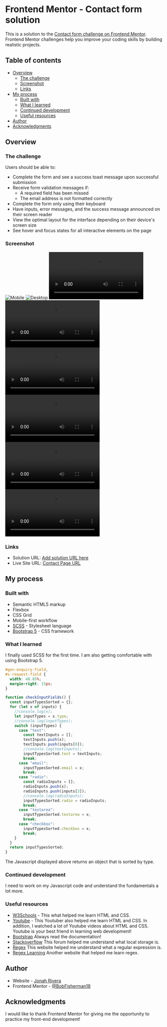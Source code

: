 # Frontend Mentor - Contact form solution

This is a solution to the [Contact form challenge on Frontend Mentor](https://www.frontendmentor.io/challenges/contact-form--G-hYlqKJj). Frontend Mentor challenges help you improve your coding skills by building realistic projects.

## Table of contents

- [Overview](#overview)
  - [The challenge](#the-challenge)
  - [Screenshot](#screenshot)
  - [Links](#links)
- [My process](#my-process)
  - [Built with](#built-with)
  - [What I learned](#what-i-learned)
  - [Continued development](#continued-development)
  - [Useful resources](#useful-resources)
- [Author](#author)
- [Acknowledgments](#acknowledgments)

## Overview

### The challenge

Users should be able to:

- Complete the form and see a success toast message upon successful submission
- Receive form validation messages if:
  - A required field has been missed
  - The email address is not formatted correctly
- Complete the form only using their keyboard
- Have inputs, error messages, and the success message announced on their screen reader
- View the optimal layout for the interface depending on their device's screen size
- See hover and focus states for all interactive elements on the page

### Screenshot

![Mobile](.//screenshots%20and%20recordings/mobile_contact.png)
![Desktop](./screenshots%20and%20recordings/desktop_contact.png)
![Mobile Hover States](./screenshots%20and%20recordings/mobile-hover-contact.mkv)
![Desktop Hover States](./screenshots%20and%20recordings/desktop-hover-contact.mkv)
![Mobile Focus & Active States](./screenshots%20and%20recordings/mobile-focus&active-states.mkv)
![Desktop Focus & Active States](./screenshots%20and%20recordings/desktop-focus&active-states.mkv)
![Mobile Success & Error States](./screenshots%20and%20recordings/mobile-error&success-states.mkv)
![Desktop Success & Error States](./screenshots%20and%20recordings/desktop-error&success-states.mkv)

### Links

- Solution URL: [Add solution URL here](https://your-solution-url.com)
- Live Site URL: [Contact Page URL](https://bobfisherman18.github.io/contact-form-main/)

## My process

### Built with

- Semantic HTML5 markup
- Flexbox
- CSS Grid
- Mobile-first workflow
- [SCSS](https://sass-lang.com/install/) - Stylesheet language
- [Bootstrap 5](https://getbootstrap.com/docs/5.3/getting-started/download/) - CSS framework

### What I learned

I finally used SCSS for the first time. I am also getting comfortable with using Bootstrap 5.

```css
#gen-enquiry-field,
#s-request-field {
  width: 48.85%;
  margin-right: 15px;
}
```

```js
function checkInputFields() {
  const inputTypesSorted = {};
  for (let x of inputs) {
    //console.log(x);
    let inputTypes = x.type;
    //console.log(inputTypes);
    switch (inputTypes) {
      case "text":
        const textInputs = [];
        textInputs.push(x);
        textInputs.push(inputs[0]);
        //console.log(textInputs);
        inputTypesSorted.text = textInputs;
        break;
      case "email":
        inputTypesSorted.email = x;
        break;
      case "radio":
        const radioInputs = [];
        radioInputs.push(x);
        radioInputs.push(inputs[3]);
        //console.log(radioInputs);
        inputTypesSorted.radio = radioInputs;
        break;
      case "textarea":
        inputTypesSorted.textarea = x;
        break;
      case "checkbox":
        inputTypesSorted.checkbox = x;
        break;
    }
  }
  return inputTypesSorted;
}
```

The Javascript displayed above returns an object that is sorted by type.

### Continued development

I need to work on my Javascript code and understand the fundamentals a lot more.

### Useful resources

- [W3Schools](https://www.w3schools.com/) - This what helped me learn HTML and CSS.
- [Youtube](https://www.youtube.com/@BroCodez) - This Youtuber also helped me learn HTML and CSS. In addition, I watched a lot of Youtube videos about HTML and CSS. Youtube is your best friend in learning web development!
- [Bootstrap](https://getbootstrap.com/) Always read the documentation!
- [Stackoverflow](https://stackoverflow.com/questions/14873074/get-the-id-of-the-image-from-another-html-file-using-javascript) This forum helped me understand what local storage is.
- [Regex](https://regexr.com/3f8cm) This website helped me understand what a regular expression is.
- [Regex Learning](https://www.regexpal.com/) Another website that helped me learn regex.

## Author

- Website - [Jonah Rivera](https://github.com/BobFisherman18)
- Frontend Mentor - [@BobFisherman18](https://www.frontendmentor.io/profile/BobFisherman18)

## Acknowledgments

I would like to thank Frontend Mentor for giving me the opportunity to practice my front-end development!
